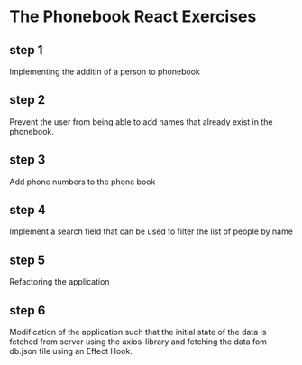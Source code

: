 # The Phonebook React Exercises

## step 1

Implementing the additin of a person to phonebook

## step 2

Prevent the user from being able to add names that already exist in the phonebook.

## step 3

Add phone numbers to the phone book

## step 4

Implement a search field that can be used to filter the list of people by name

## step 5

Refactoring the application

## step 6

Modification of the application such that the initial state of the data is fetched from server using the axios-library and fetching the data fom db.json file using an Effect Hook.
